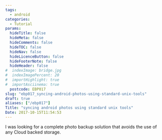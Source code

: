 ```yaml
---
tags:
  - android
categories:
  - Tutorial
params:
  hideTitle: false
  hideMeta: false
  hideComments: false
  hideTOC: false
  hideNav: false
  hideLicenceButton: false
  hideFooterNote: false
  hideHeader: false
#  indexImage: bridge.jpg
#  indexImagePercent: 20
#  importHighlight: true
#  importAsciinema: true
  postcode: EBP017
slug: "ebp017_syncing-android-photos-using-standard-unix-tools"
draft: true
aliases: ["/ebp017"]
Title: "syncing android photos using standard unix tools"
Date: 2017-10-15T11:54:53
---
```


I was looking for a complete photo backup solution that avoids the use of any Cloud backed storage.
